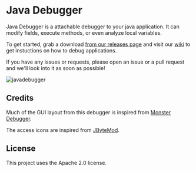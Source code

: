 # Java Debugger
Java Debugger is a attachable debugger to your java application. It can modify fields, execute methods, or even analyze local variables.

To get started, grab a download [from our releases page](https://github.com/ThisTestUser/Java-Debugger/releases) and visit our [wiki](https://github.com/ThisTestUser/Java-Debugger/wiki) to get instuctions on how to debug applications.

If you have any issues or requests, please open an issue or a pull request and we'll look into it as soon as possible!

![javadebugger](https://user-images.githubusercontent.com/15678918/47621857-0d8bfc80-dad4-11e8-87c0-3fb84948120c.PNG)

## Credits
Much of the GUI layout from this debugger is inspired from [Monster Debugger](https://demonsters.nl/nl/projects/monsterdebugger).

The access icons are inspired from [JByteMod](https://github.com/GraxCode/JByteMod-Beta).

## License
This project uses the Apache 2.0 license. 
